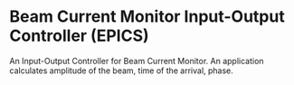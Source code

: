 # Beam Current Monitor Input-Output Controller (EPICS)
An Input-Output Controller for Beam Current Monitor. An application calculates amplitude of the beam, time of the arrival, phase. 
